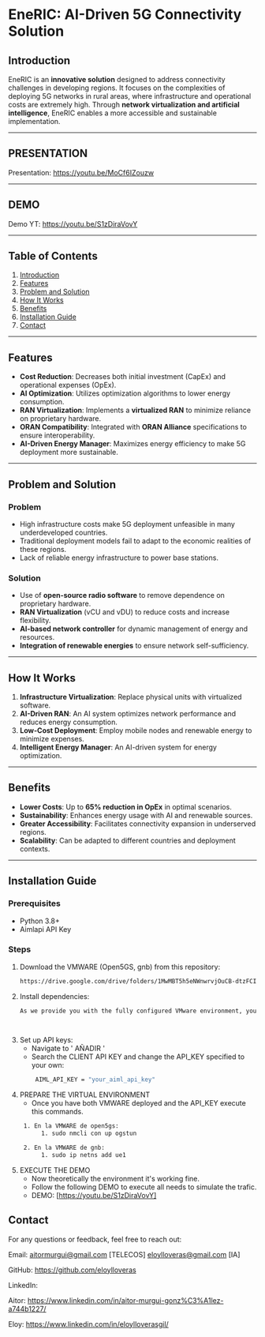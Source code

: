 # EneRIC: AI-Driven 5G Connectivity Solution

## Introduction
EneRIC is an **innovative solution** designed to address connectivity challenges in developing regions. It focuses on the complexities of deploying 5G networks in rural areas, where infrastructure and operational costs are extremely high. Through **network virtualization and artificial intelligence**, EneRIC enables a more accessible and sustainable implementation.

---

## PRESENTATION 

Presentation: https://youtu.be/MoCf6IZouzw

---

## DEMO 

Demo YT: https://youtu.be/S1zDiraVovY

---

## Table of Contents
1. [Introduction](#introduction)  
2. [Features](#features)  
3. [Problem and Solution](#problem-and-solution)  
4. [How It Works](#how-it-works)  
5. [Benefits](#benefits)  
6. [Installation Guide](#installation-guide)  
7. [Contact](#contact)

---

## Features
- **Cost Reduction**: Decreases both initial investment (CapEx) and operational expenses (OpEx).  
- **AI Optimization**: Utilizes optimization algorithms to lower energy consumption.  
- **RAN Virtualization**: Implements a **virtualized RAN** to minimize reliance on proprietary hardware.  
- **ORAN Compatibility**: Integrated with **ORAN Alliance** specifications to ensure interoperability.  
- **AI-Driven Energy Manager**: Maximizes energy efficiency to make 5G deployment more sustainable.

---

## Problem and Solution

### Problem
- High infrastructure costs make 5G deployment unfeasible in many underdeveloped countries.  
- Traditional deployment models fail to adapt to the economic realities of these regions.  
- Lack of reliable energy infrastructure to power base stations.

### Solution
- Use of **open-source radio software** to remove dependence on proprietary hardware.  
- **RAN Virtualization** (vCU and vDU) to reduce costs and increase flexibility.  
- **AI-based network controller** for dynamic management of energy and resources.  
- **Integration of renewable energies** to ensure network self-sufficiency.

---

## How It Works
1. **Infrastructure Virtualization**: Replace physical units with virtualized software.  
2. **AI-Driven RAN**: An AI system optimizes network performance and reduces energy consumption.  
3. **Low-Cost Deployment**: Employ mobile nodes and renewable energy to minimize expenses.  
4. **Intelligent Energy Manager**: An AI-driven system for energy optimization.

---

## Benefits
- **Lower Costs**: Up to **65% reduction in OpEx** in optimal scenarios.  
- **Sustainability**: Enhances energy usage with AI and renewable sources.  
- **Greater Accessibility**: Facilitates connectivity expansion in underserved regions.  
- **Scalability**: Can be adapted to different countries and deployment contexts.

---


## Installation Guide

### Prerequisites
- Python 3.8+  
- Aimlapi API Key

### Steps
1. Download the VMWARE (Open5GS, gnb)  from this repository:
   ```bash
   https://drive.google.com/drive/folders/1MwMBT5h5eNWnwrvjOuCB-dtzFCIkHX8m?usp=sharing

2. Install dependencies:
   ```bash
   As we provide you with the fully configured VMware environment, you theoretically won’t need to install anything else. However, for transparency, all libraries used (which are open source) are specified in the requirements.txt file.

    
3. Set up API keys:
   - Navigate to  ' AÑADIR ' 
   - Search the CLIENT API KEY and change the API_KEY specified to your own:
     ```bash
      AIML_API_KEY = "your_aiml_api_key"
     
4. PREPARE THE VIRTUAL ENVIRONMENT
   - Once you have both VMWARE deployed and the API_KEY execute this commands.
    ```bash
     1. En la VMWARE de open5gs:
          1. sudo nmcli con up ogstun

     2. En la VMWARE de gnb:
          1. sudo ip netns add ue1

5. EXECUTE THE DEMO
   - Now theoretically the environment it's working fine.
   - Follow the following DEMO to execute all needs to simulate the trafic.
   - DEMO: [https://youtu.be/S1zDiraVovY] 



## Contact
For any questions or feedback, feel free to reach out:

Email: aitormurgui@gmail.com [TELECOS] eloylloveras@gmail.com [IA]

GitHub: https://github.com/eloylloveras

LinkedIn: 

Aitor: https://www.linkedin.com/in/aitor-murgui-gonz%C3%A1lez-a744b1227/

Eloy: https://www.linkedin.com/in/eloylloverasgil/





